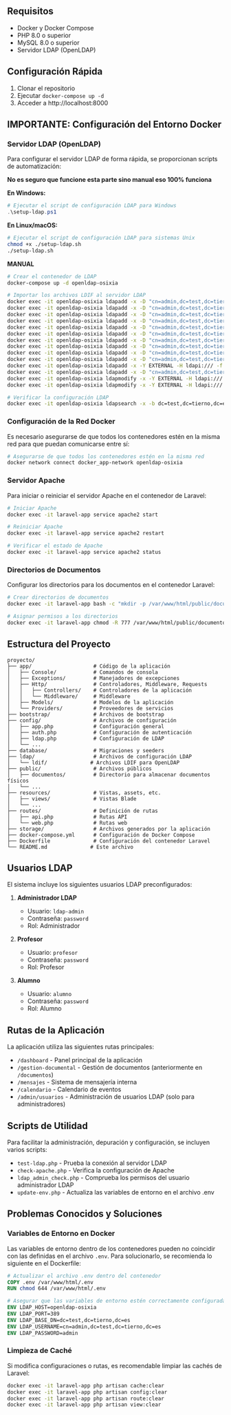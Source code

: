 ## Requisitos

- Docker y Docker Compose
- PHP 8.0 o superior
- MySQL 8.0 o superior
- Servidor LDAP (OpenLDAP)

## Configuración Rápida

1. Clonar el repositorio
2. Ejecutar `docker-compose up -d`
3. Acceder a http://localhost:8000

## IMPORTANTE: Configuración del Entorno Docker

### Servidor LDAP (OpenLDAP)

Para configurar el servidor LDAP de forma rápida, se proporcionan scripts de automatización:

**No es seguro que funcione esta parte sino manual eso 100% funciona**

**En Windows:**
```powershell
# Ejecutar el script de configuración LDAP para Windows
.\setup-ldap.ps1
```

**En Linux/macOS:**
```bash
# Ejecutar el script de configuración LDAP para sistemas Unix
chmod +x ./setup-ldap.sh
./setup-ldap.sh
```

**MANUAL**

```bash
# Crear el contenedor de LDAP
docker-compose up -d openldap-osixia

# Importar los archivos LDIF al servidor LDAP
docker exec -it openldap-osixia ldapadd -x -D "cn=admin,dc=test,dc=tierno,dc=es" -w admin -f /tmp/01-ou.ldif
docker exec -it openldap-osixia ldapadd -x -D "cn=admin,dc=test,dc=tierno,dc=es" -w admin -f /tmp/02-ldap-admin-user.ldif
docker exec -it openldap-osixia ldapadd -x -D "cn=admin,dc=test,dc=tierno,dc=es" -w admin -f /tmp/03-ldapadmins-group.ldif
docker exec -it openldap-osixia ldapadd -x -D "cn=admin,dc=test,dc=tierno,dc=es" -w admin -f /tmp/04-everybody-group.ldif
docker exec -it openldap-osixia ldapadd -x -D "cn=admin,dc=test,dc=tierno,dc=es" -w admin -f /tmp/05-alumnos-users.ldif
docker exec -it openldap-osixia ldapadd -x -D "cn=admin,dc=test,dc=tierno,dc=es" -w admin -f /tmp/06-alumnos-groups.ldif
docker exec -it openldap-osixia ldapadd -x -D "cn=admin,dc=test,dc=tierno,dc=es" -w admin -f /tmp/07-profesor-users.ldif
docker exec -it openldap-osixia ldapadd -x -D "cn=admin,dc=test,dc=tierno,dc=es" -w admin -f /tmp/08-profesores-group.ldif
docker exec -it openldap-osixia ldapadd -x -D "cn=admin,dc=test,dc=tierno,dc=es" -w admin -f /tmp/09-docker-group.ldif
docker exec -it openldap-osixia ldapadd -x -D "cn=admin,dc=test,dc=tierno,dc=es" -w admin -f /tmp/10-lastUID-GID.ldif
docker exec -it openldap-osixia ldapadd -x -Y EXTERNAL -H ldapi:/// -f /tmp/11-sudo-schema.ldif
docker exec -it openldap-osixia ldapadd -x -D "cn=admin,dc=test,dc=tierno,dc=es" -w admin -f /tmp/12-sudo-profesores.ldif
docker exec -it openldap-osixia ldapmodify -x -Y EXTERNAL -H ldapi:/// -f /tmp/13-uniqueMember-index.ldif
docker exec -it openldap-osixia ldapmodify -x -Y EXTERNAL -H ldapi:/// -f /tmp/20_acl.ldif

# Verificar la configuración LDAP
docker exec -it openldap-osixia ldapsearch -x -b dc=test,dc=tierno,dc=es -D "cn=admin,dc=test,dc=tierno,dc=es" -w admin
```

### Configuración de la Red Docker

Es necesario asegurarse de que todos los contenedores estén en la misma red para que puedan comunicarse entre sí:

```bash
# Asegurarse de que todos los contenedores estén en la misma red
docker network connect docker_app-network openldap-osixia
```

### Servidor Apache

Para iniciar o reiniciar el servidor Apache en el contenedor de Laravel:

```bash
# Iniciar Apache
docker exec -it laravel-app service apache2 start

# Reiniciar Apache
docker exec -it laravel-app service apache2 restart

# Verificar el estado de Apache
docker exec -it laravel-app service apache2 status
```

### Directorios de Documentos

Configurar los directorios para los documentos en el contenedor Laravel:

```bash
# Crear directorios de documentos
docker exec -it laravel-app bash -c "mkdir -p /var/www/html/public/documentos/{general,programaciones,actas,horarios}"

# Asignar permisos a los directorios
docker exec -it laravel-app chmod -R 777 /var/www/html/public/documentos
```

## Estructura del Proyecto

```
proyecto/
├── app/                    # Código de la aplicación
│   ├── Console/            # Comandos de consola
│   ├── Exceptions/         # Manejadores de excepciones
│   ├── Http/               # Controladores, Middleware, Requests
│   │   ├── Controllers/    # Controladores de la aplicación
│   │   └── Middleware/     # Middleware
│   ├── Models/             # Modelos de la aplicación
│   └── Providers/          # Proveedores de servicios
├── bootstrap/              # Archivos de bootstrap
├── config/                 # Archivos de configuración
│   ├── app.php             # Configuración general
│   ├── auth.php            # Configuración de autenticación
│   ├── ldap.php            # Configuración de LDAP
│   └── ...
├── database/               # Migraciones y seeders
├── ldap/                   # Archivos de configuración LDAP
│   └── ldif/              # Archivos LDIF para OpenLDAP
├── public/                 # Archivos públicos
│   ├── documentos/         # Directorio para almacenar documentos físicos
│   └── ...
├── resources/              # Vistas, assets, etc.
│   ├── views/              # Vistas Blade
│   └── ...
├── routes/                 # Definición de rutas
│   ├── api.php             # Rutas API
│   └── web.php             # Rutas web
├── storage/                # Archivos generados por la aplicación
├── docker-compose.yml      # Configuración de Docker Compose
├── Dockerfile              # Configuración del contenedor Laravel
└── README.md              # Este archivo
```

## Usuarios LDAP

El sistema incluye los siguientes usuarios LDAP preconfigurados:

1. **Administrador LDAP**
   - Usuario: `ldap-admin`
   - Contraseña: `password`
   - Rol: Administrador

2. **Profesor**
   - Usuario: `profesor`
   - Contraseña: `password`
   - Rol: Profesor

3. **Alumno**
   - Usuario: `alumno`
   - Contraseña: `password`
   - Rol: Alumno

## Rutas de la Aplicación

La aplicación utiliza las siguientes rutas principales:

- `/dashboard` - Panel principal de la aplicación
- `/gestion-documental` - Gestión de documentos (anteriormente en `/documentos`)
- `/mensajes` - Sistema de mensajería interna
- `/calendario` - Calendario de eventos
- `/admin/usuarios` - Administración de usuarios LDAP (solo para administradores)

## Scripts de Utilidad

Para facilitar la administración, depuración y configuración, se incluyen varios scripts:

- `test-ldap.php` - Prueba la conexión al servidor LDAP
- `check-apache.php` - Verifica la configuración de Apache
- `ldap_admin_check.php` - Comprueba los permisos del usuario administrador LDAP
- `update-env.php` - Actualiza las variables de entorno en el archivo .env

## Problemas Conocidos y Soluciones

### Variables de Entorno en Docker

Las variables de entorno dentro de los contenedores pueden no coincidir con las definidas en el archivo `.env`. Para solucionarlo, se recomienda lo siguiente en el Dockerfile:

```dockerfile
# Actualizar el archivo .env dentro del contenedor
COPY .env /var/www/html/.env
RUN chmod 644 /var/www/html/.env

# Asegurar que las variables de entorno estén correctamente configuradas
ENV LDAP_HOST=openldap-osixia
ENV LDAP_PORT=389
ENV LDAP_BASE_DN=dc=test,dc=tierno,dc=es
ENV LDAP_USERNAME=cn=admin,dc=test,dc=tierno,dc=es
ENV LDAP_PASSWORD=admin
```

### Limpieza de Caché

Si modifica configuraciones o rutas, es recomendable limpiar las cachés de Laravel:

```bash
docker exec -it laravel-app php artisan cache:clear
docker exec -it laravel-app php artisan config:clear
docker exec -it laravel-app php artisan route:clear
docker exec -it laravel-app php artisan view:clear
```


